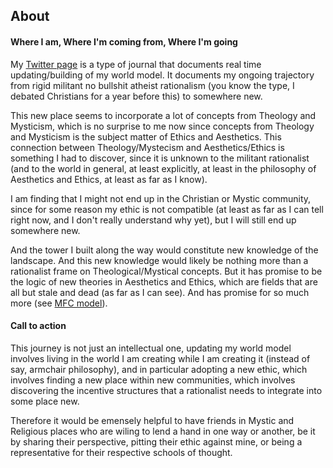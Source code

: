 ## About

#### Where I am, Where I'm coming from, Where I'm going

My [Twitter page](https://x.com/evalladen) is a type of journal that documents real time updating/building of my world model. It documents my ongoing trajectory from rigid militant no bullshit atheist rationalism (you know the type, I debated Christians for a year before this) to somewhere new. 

This new place seems to incorporate a lot of concepts from Theology and Mysticism, which is no surprise to me now since concepts from Theology and Mysticism is the subject matter of Ethics and Aesthetics. This connection between Theology/Mystecism and Aesthetics/Ethics is something I had to discover, since it is unknown to the militant rationalist (and to the world in general, at least explicitly, at least in the philosophy of Aesthetics and Ethics, at least as far as I know).

I am finding that I might not end up in the Christian or Mystic community, since for some reason my ethic is not compatible (at least as far as I can tell right now, and I don't really understand why yet), but I will still end up somewhere new.

And the tower I built along the way would constitute new knowledge of the landscape. And this new knowledge would likely be nothing more than a rationalist frame on Theological/Mystical concepts. But it has promise to be the logic of new theories in Aesthetics and Ethics, which are fields that are all but stale and dead (as far as I can see). And has promise for so much more (see [MFC model](motive_frame_content.md)).

#### Call to action

This journey is not just an intellectual one, updating my world model involves living in the world I am creating while I am creating it (instead of say, armchair philosophy), and in particular adopting a new ethic, which involves finding a new place within new communities, which involves discovering the incentive structures that a rationalist needs to integrate into some place new.

Therefore it would be emensely helpful to have friends in Mystic and Religious places who are wiling to lend a hand in one way or another, be it by sharing their perspective, pitting their ethic against mine, or being a representative for their respective schools of thought.

